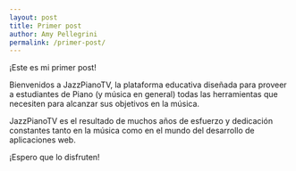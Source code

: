 ```yaml
---
layout: post
title: Primer post
author: Amy Pellegrini
permalink: /primer-post/
---
```


¡Este es mi primer post!

Bienvenidos a JazzPianoTV, la plataforma educativa diseñada para proveer a estudiantes de Piano (y música en general) todas las herramientas que necesiten para alcanzar sus objetivos en la música.

JazzPianoTV es el resultado de muchos años de esfuerzo y dedicación constantes tanto en la música como en el mundo del desarrollo de aplicaciones web.

¡Espero que lo disfruten!
